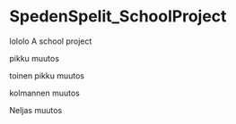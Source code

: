 # SpedenSpelit_SchoolProject
lololo
A school project


pikku muutos

toinen pikku muutos

kolmannen muutos

Neljas muutos